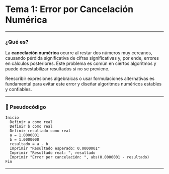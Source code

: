 
#  Tema 1: Error por Cancelación Numérica

---

###  ¿Qué es?

La **cancelación numérica** ocurre al restar dos números muy cercanos, causando pérdida significativa de cifras significativas y, por ende, errores en cálculos posteriores. Este problema es común en ciertos algoritmos y puede desestabilizar resultados si no se previene.

Reescribir expresiones algebraicas o usar formulaciones alternativas es fundamental para evitar este error y diseñar algoritmos numéricos estables y confiables.



---

### 📝 Pseudocódigo

```text
Inicio
  Definir a como real
  Definir b como real
  Definir resultado como real
  a = 1.0000001
  b = 1.0000000
  resultado = a - b
  Imprimir "Resultado esperado: 0.0000001"
  Imprimir "Resultado real: ", resultado
  Imprimir "Error por cancelación: ", abs(0.0000001 - resultado)
Fin
```

---

